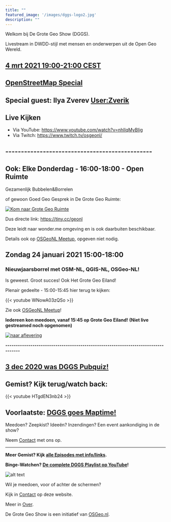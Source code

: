 ```yaml
---
title: ""
featured_image: '/images/dggs-logo2.jpg'
description: ""
---
```


Welkom bij De Grote Geo Show (DGGS).
   
Livestream in DWDD-stijl met mensen en onderwerpen uit de Open Geo Wereld.

## __[4 mrt 2021 19:00-21:00 CEST](/episode/episode-0015/)__
## __[OpenStreetMap Special](/episode/episode-0015/)__
## Special guest: Ilya Zverev [User:Zverik](https://wiki.openstreetmap.org/wiki/User:Zverik)

## Live Kijken

* Via YouTube: https://www.youtube.com/watch?v=nhlIqMyBIig
* Via Twitch: https://www.twitch.tv/osgeonl/

## -----------------------------------------------
## Ook: Elke Donderdag - 16:00-18:00 - Open Ruimte

Gezamenlijk Bubbelen&Borrelen 

of gewoon Goed Geo Gesprek in De Grote Geo Ruimte:

[![Kom naar Grote Geo Ruimte](/images/grote-geo-ruimte-trans.jpg)](https://tiny.cc/geonl "naar Grote Geo Ruimte")
 
Dus directe link: https://tiny.cc/geonl

Deze leidt naar wonder.me omgeving en is ook daarbuiten beschikbaar.

Details ook op [OSGeoNL Meetup](https://www.meetup.com/OSGeoNL/events/lgjwdsyccdbgb/), opgeven niet nodig.


## Zondag 24 januari 2021 15:00-18:00 

### Nieuwjaarsborrel met OSM-NL, QGIS-NL, OSGeo-NL! 

Is geweest. Groot succes! Ook Het Grote Geo Eiland! 

Plenair gedeelte - 15:00-15:45 hier terug te kijken:

{{< youtube WNowA03zQSo >}}   

Zie ook [OSGeoNL Meetup](https://www.meetup.com/OSGeoNL/events/275612524/)!

**Iedereen kon meedoen, vanaf 15:45 op Grote Geo Eiland!**
**(Niet live gestreamed noch opgenomen)**
<!-- [![Join us op Grote Geo Eiland](/images/episode-0014/grote-geo-eiland-screenshot.jpg)](https://www.wonder.me/r?id=5e97efe2-c837-4ed9-b7b2-9011ba49b712 "Join us op Grote Geo Eiland") --> 

[![naar aflevering](/images/episode-0014/grote-geo-eiland-screenshot2.png)](/episode/episode-0014/ "naar aflevering")

**-----------------------------------------------------------------------------------**

## __[3 dec 2020 was DGGS Pubquiz!](/episode/episode-0013/)__

## __Gemist? Kijk terug/watch back:__
 

{{< youtube HTgdEN3nb24 >}}
 
## Voorlaatste: __[DGGS goes Maptime!](/episode/episode-0012/)__

Meedoen? Zeepkist? Ideeën? Inzendingen? Een event aankondiging in de show?

Neem [Contact](/contact/) met ons op. 


 -----

__Meer Gemist? Kijk [alle Episodes met info/links](/episode).__ 
 
__Binge-Watchen? [De complete DGGS Playlist op YouTube](https://www.youtube.com/playlist?list=PLJMEnRQpAfZqCkhGh3lb3KUnXssK7Sk6C)!__

![alt text](/images/screenshots/episode-1-10.png "Episode #1-#10")

Wil je meedoen, voor of achter de schermen?

Kijk in [Contact](/contact/) op deze website.

Meer in [Over](/about/).

De Grote Geo Show is een initiatief van [OSGeo.nl](https://osgeo.nl).
                                                                   
